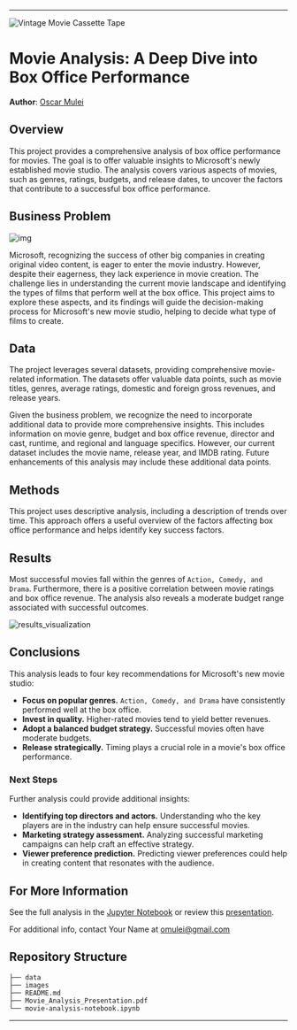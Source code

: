 
---

![Vintage Movie Cassette Tape](https://media.discordapp.net/attachments/1008571220385599488/1126232701146501360/MadsMeyer_peaky_blinders_style_painting_2e662a64-2009-46fd-b8bf-12e84648efc4.png?width=573&height=573)

# Movie Analysis: A Deep Dive into Box Office Performance

**Author**: [Oscar Mulei](mailto:omulei@gmail.com)

## Overview

This project provides a comprehensive analysis of box office performance for movies. The goal is to offer valuable insights to Microsoft's newly established movie studio. The analysis covers various aspects of movies, such as genres, ratings, budgets, and release dates, to uncover the factors that contribute to a successful box office performance.

## Business Problem

![img](https://media.discordapp.net/attachments/1050435586235846767/1052697908295774298/yassein_muhamedddd_action_movie_poster_movie_poster_action_movi_5d7ba72b-db05-4212-917c-85855d4425c1.png?width=573&height=573)

Microsoft, recognizing the success of other big companies in creating original video content, is eager to enter the movie industry. However, despite their eagerness, they lack experience in movie creation. The challenge lies in understanding the current movie landscape and identifying the types of films that perform well at the box office. This project aims to explore these aspects, and its findings will guide the decision-making process for Microsoft's new movie studio, helping to decide what type of films to create.

## Data

The project leverages several datasets, providing comprehensive movie-related information. The datasets offer valuable data points, such as movie titles, genres, average ratings, domestic and foreign gross revenues, and release years.

Given the business problem, we recognize the need to incorporate additional data to provide more comprehensive insights. This includes information on movie genre, budget and box office revenue, director and cast, runtime, and regional and language specifics. However, our current dataset includes the movie name, release year, and IMDB rating. Future enhancements of this analysis may include these additional data points.

## Methods

This project uses descriptive analysis, including a description of trends over time. This approach offers a useful overview of the factors affecting box office performance and helps identify key success factors.

## Results

Most successful movies fall within the genres of `Action, Comedy, and Drama`. Furthermore, there is a positive correlation between movie ratings and box office revenue. The analysis also reveals a moderate budget range associated with successful outcomes.

![results_visualization](."C:\Users\HP\OneDrive\Documents\Microsoft-Movie-Analysis\Microsoft-Movie-Studio-Box-Office-Analysis\images\heatmap.png")

## Conclusions

This analysis leads to four key recommendations for Microsoft's new movie studio:

- **Focus on popular genres.** `Action, Comedy, and Drama` have consistently performed well at the box office.
- **Invest in quality.** Higher-rated movies tend to yield better revenues.
- **Adopt a balanced budget strategy.** Successful movies often have moderate budgets.
- **Release strategically.** Timing plays a crucial role in a movie's box office performance. 

### Next Steps

Further analysis could provide additional insights:

- **Identifying top directors and actors.** Understanding who the key players are in the industry can help ensure successful movies.
- **Marketing strategy assessment.** Analyzing successful marketing campaigns can help craft an effective strategy.
- **Viewer preference prediction.** Predicting viewer preferences could help in creating content that resonates with the audience.

## For More Information

See the full analysis in the [Jupyter Notebook](./movie-analysis-notebook.ipynb) or review this [presentation](./Movie_Analysis_Presentation.pdf).

For additional info, contact Your Name at [omulei@gmail.com](mailto:your-email@example.com)


## Repository Structure

```
├── data
├── images
├── README.md
├── Movie_Analysis_Presentation.pdf
└── movie-analysis-notebook.ipynb
```
---
